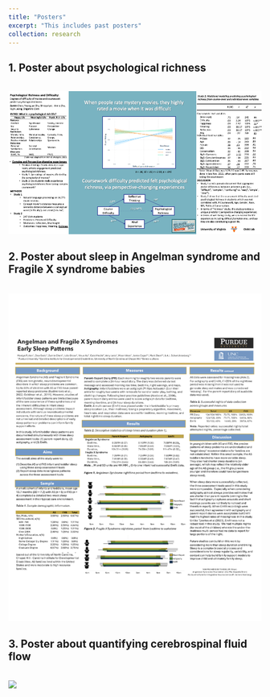 ```yaml
---
title: "Posters"
excerpt: "This includes past posters"
collection: research
---
```


## 1. Poster about psychological richness 
<br/><img src='https://github.com/zumin-chen/Zumin-Chen/blob/master/images/spsp_poster.png'>

## 2. Poster about sleep in Angelman syndrome and Fragile X syndrome babies 
<br/><img src='https://github.com/zumin-chen/Zumin-Chen/blob/master/images/sleep_poster.png'>

## 3. Poster about quantifying cerebrospinal fluid flow 
<br/><img src='https://github.com/zumin-chen/Zumin-Chen/blob/master/images/IMSI_Draftb.png'>
